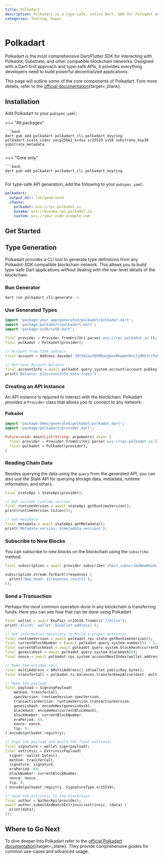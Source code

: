 ```yaml
---
title: Polkadart
description: Polkadart is a type-safe, native Dart, SDK for Polkadot and any compatible Polkadot-SDK blockchain network.
categories: Tooling, Dapps
---
```


# Polkadart

Polkadart is the most comprehensive Dart/Flutter SDK for interacting with Polkadot, Substrate, and other compatible blockchain networks. Designed with a Dart-first approach and type-safe APIs, it provides everything developers need to build powerful decentralized applications.

This page will outline some of the core components of Polkadart. Fore more details, refer to the [official documentation](https://polkadart.dev){target=\_blank}.

## Installation

Add Polkadart to your `pubspec.yaml`:

=== "All packages"

    ```bash
    dart pub add polkadart polkadart_cli polkadart_keyring polkadart_scale_codec secp256k1_ecdsa sr25519 ss58 substrate_bip39 substrate_metadata
    ```

=== "Core only"

    ```bash
    dart pub add polkadart polkadart_cli polkadart_keyring
    ```

For type-safe API generation, add the following to your `pubspec.yaml`:

```yaml
polkadart:
  output_dir: lib/generated
  chains:
    polkadot: wss://rpc.polkadot.io
    kusama: wss://kusama-rpc.polkadot.io
    custom: wss://your-node.example.com
```

## Get Started

## Type Generation

Polkadart provides a CLI tool to generate type definitions from any Polkadot-SDK compatible blockchain network. This allows you to build type-safe Dart applications without dealing with the low-level details of the blockchain.

### Run Generator

```bash
dart run polkadart_cli:generate -v
```

### Use Generated Types

```dart
import 'package:your_app/generated/polkadot/polkadot.dart';
import 'package:polkadart/polkadart.dart';
import 'package:ss58/ss58.dart';

final provider = Provider.fromUri(Uri.parse('wss://rpc.polkadot.io'));
final polkadot = Polkadot(provider);
  
// Account from SS58 address
final account = Address.decode('19t9Q2ay58hMDaeg6eeBhqmHsRnc2jDMV3cYYw9zbc59HLj');

// Retrieve Account Balance
final accountInfo = await polkadot.query.system.account(account.pubkey);
print('Balance: ${accountInfo.data.free}')
```

### Creating an API Instance

An API instance is required to interact with the blockchain. Polkadart provides a `Provider` class that allows you to connect to any network.

#### Polkadot
```dart
import 'package:demo/generated/polkadot/polkadot.dart';
import 'package:polkadart/provider.dart';

Future<void> main(List<String> arguments) async {
  final provider = Provider.fromUri(Uri.parse('wss://rpc.polkadot.io'));
  final polkadot = Polkadot(provider);
}
```

### Reading Chain Data

Besides querying the data using the `query` from the generated API, you can also use the State API for querying storage data, metadata, runtime information, and others.

```dart
final stateApi = StateApi(provider);

// Get current runtime version
final runtimeVersion = await stateApi.getRuntimeVersion();
print(runtimeVersion.toJson());

// Get metadata
final metadata = await stateApi.getMetadata();
print('Metadata version: ${metadata.version}');
```

### Subscribe to New Blocks

You can subscribe to new blocks on the blockchain using the `subscribe` method.

```dart
final subscription = await provider.subscribe('chain_subscribeNewHeads', []);

subscription.stream.forEach((response) {
  print('New head: ${response.result}');
});
```

### Send a Transaction

Perhaps the most common operation done in any blockchain is transferring funds. Here you can see how that can be done using Polkadart.

```dart
final wallet = await KeyPair.sr25519.fromUri("//Alice");
print('Alice\' wallet: ${wallet.address}');

// Get information necessary to build a proper extrinsic
final runtimeVersion = await polkadot.rpc.state.getRuntimeVersion();
final currentBlockNumber = (await polkadot.query.system.number()) - 1;
final currentBlockHash = await polkadot.query.system.blockHash(currentBlockNumber);
final genesisHash = await polkadot.query.system.blockHash(0);
final nonce = await polkadot.rpc.system.accountNextIndex(wallet.address);

// Make the encoded call
final multiAddress = $MultiAddress().id(wallet.publicKey.bytes);
final transferCall = polkadot.tx.balances.transferKeepAlive(dest: multiAddress, value: BigInt.one).encode();

// Make the payload
final payload = SigningPayload(
    method: transferCall,
    specVersion: runtimeVersion.specVersion,
    transactionVersion: runtimeVersion.transactionVersion,
    genesisHash: encodeHex(genesisHash),
    blockHash: encodeHex(currentBlockHash),
    blockNumber: currentBlockNumber,
    eraPeriod: 64,
    nonce: nonce,
    tip: 0,
).encode(polkadot.registry);

// Sign the payload and build the final extrinsic
final signature = wallet.sign(payload);
final extrinsic = ExtrinsicPayload(
  signer: wallet.bytes(),
  method: transferCall,
  signature: signature,
  eraPeriod: 64,
  blockNumber: currentBlockNumber,
  nonce: nonce,
  tip: 0,
).encode(polkadot.registry, SignatureType.sr25519);

// Send the extrinsic to the blockchain
final author = AuthorApi(provider);
await author.submitAndWatchExtrinsic(extrinsic, (data) {
  print(data);
});
```

## Where to Go Next

To dive deeper into Polkadart refer to the [official Polkadart documentation](https://polkadart.dev){target=\_blank}. They provide comprehensive guides for common use-cases and advanced usage.
